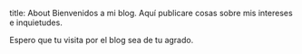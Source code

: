 title: About
Bienvenidos a mi blog. Aquí publicare cosas sobre mis intereses e inquietudes.

Espero que tu visita por el blog sea de tu agrado.
